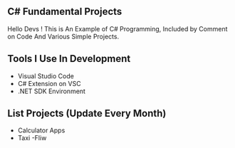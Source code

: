 ## C# Fundamental Projects

Hello Devs ! This is An Example of C# Programming, Included by Comment on Code And Various Simple Projects.

## Tools I Use In Development
- Visual Studio Code
- C# Extension on VSC
- .NET SDK Environment

## List Projects (Update Every Month)
- Calculator Apps
- Taxi
-Fliw